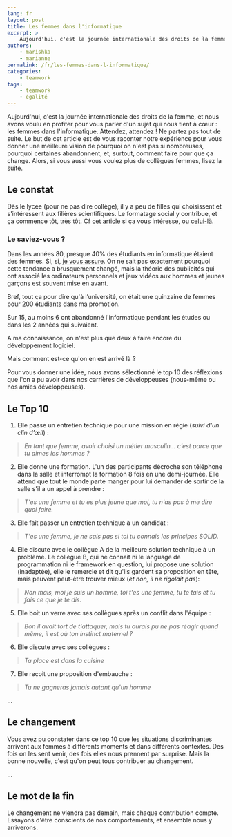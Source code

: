 ```yaml
---
lang: fr
layout: post
title: Les femmes dans l'informatique
excerpt: >
    Aujourd'hui, c'est la journée internationale des droits de la femme, et nous avons voulu en profiter pour vous parler d'un sujet qui nous tient à cœur : les femmes dans l'informatique. Le but de cet article est de vous raconter notre expérience pour vous donner une meilleure vision de pourquoi on n'est pas si nombreuses, pourquoi certaines abandonnent, et, surtout, comment faire pour que ça change.
authors:
    - marishka
    - marianne
permalink: /fr/les-femmes-dans-l-informatique/
categories:
    - teamwork
tags:
    - teamwork
    - égalité
---
```


Aujourd'hui, c'est la journée internationale des droits de la femme, et nous avons voulu en profiter pour vous parler d'un sujet qui nous tient à cœur : les femmes dans l'informatique. Attendez, attendez ! Ne partez pas tout de suite. Le but de cet article est de vous raconter notre expérience pour vous donner une meilleure vision de pourquoi on n'est pas si nombreuses, pourquoi certaines abandonnent, et, surtout, comment faire pour que ça change. Alors, si vous aussi vous voulez plus de collègues femmes, lisez la suite.


## Le constat
Dès le lycée (pour ne pas dire collège), il y a peu de filles qui choisissent et s'intéressent aux filières scientifiques. Le formatage social y contribue, et ça commence tôt, très tôt. Cf [cet article](https://www.apa.org/action/resources/research-in-action/share) si ça vous intéresse, ou [celui-là](https://link.springer.com/article/10.1007/s11218-020-09551-5).

### Le saviez-vous ?
Dans les années 80, presque 40% des étudiants en informatique étaient des femmes. Si, si, [je vous assure](https://blog.honeypot.io/what-happened-to-women-in-computer-science-infographic). On ne sait pas exactement pourquoi cette tendance a brusquement changé, mais la théorie des publicités qui ont associé les ordinateurs personnels et jeux vidéos aux hommes et jeunes garçons est souvent mise en avant.

Bref, tout ça pour dire qu'à l’université, on était une quinzaine de femmes pour 200 étudiants dans ma promotion.

Sur 15, au moins 6 ont abandonné l'informatique pendant les études ou dans les 2 années qui suivaient.

A ma connaissance, on n'est plus que deux à faire encore du développement logiciel.

Mais comment est-ce qu'on en est arrivé là ?

Pour vous donner une idée, nous avons sélectionné le top 10 des réflexions que l'on a pu avoir dans nos carrières de développeuses (nous-même ou nos amies développeuses).

## Le Top 10
1. Elle passe un entretien technique pour une mission en régie (*suivi d'un clin d’œil*) :
> *En tant que femme, avoir choisi un métier masculin... c'est parce que tu aimes les hommes ?*
 
2. Elle donne une formation. L'un des participants décroche son téléphone dans la salle et interrompt la formation 8 fois en une demi-journée. Elle attend que tout le monde parte manger pour lui demander de sortir de la salle s'il a un appel à prendre :
> *T'es une femme et tu es plus jeune que moi, tu n'as pas à me dire quoi faire.*

3. Elle fait passer un entretien technique à un candidat :
> *T'es une femme, je ne sais pas si toi tu connais les principes SOLID.*

4. Elle discute avec le collègue A de la meilleure solution technique à un problème. Le collègue B, qui ne connait ni le language de programmation ni le framework en question, lui propose une solution (inadaptée), elle le remercie et dit qu'ils gardent sa proposition en tête, mais peuvent peut-être trouver mieux (*et non, il ne rigolait pas*):
> *Non mais, moi je suis un homme, toi t'es une femme, tu te tais et tu fais ce que je te dis.*

5. Elle boit un verre avec ses collègues après un conflit dans l'équipe :
> *Bon il avait tort de t'attaquer, mais tu aurais pu ne pas réagir quand même, il est où ton instinct maternel ?*

6. Elle discute avec ses collègues :
> *Ta place est dans la cuisine*

7. Elle reçoit une proposition d'embauche :
> *Tu ne gagneras jamais autant qu'un homme*

...

## Le changement
Vous avez pu constater dans ce top 10 que les situations discriminantes arrivent aux femmes à différents moments et dans différents contextes. Des fois on les sent venir, des fois elles nous prennent par surprise. Mais la bonne nouvelle, c'est qu'on peut tous contribuer au changement.

...

## Le mot de la fin
Le changement ne viendra pas demain, mais chaque contribution compte.
Essayons d'être conscients de nos comportements, et ensemble nous y arriverons.